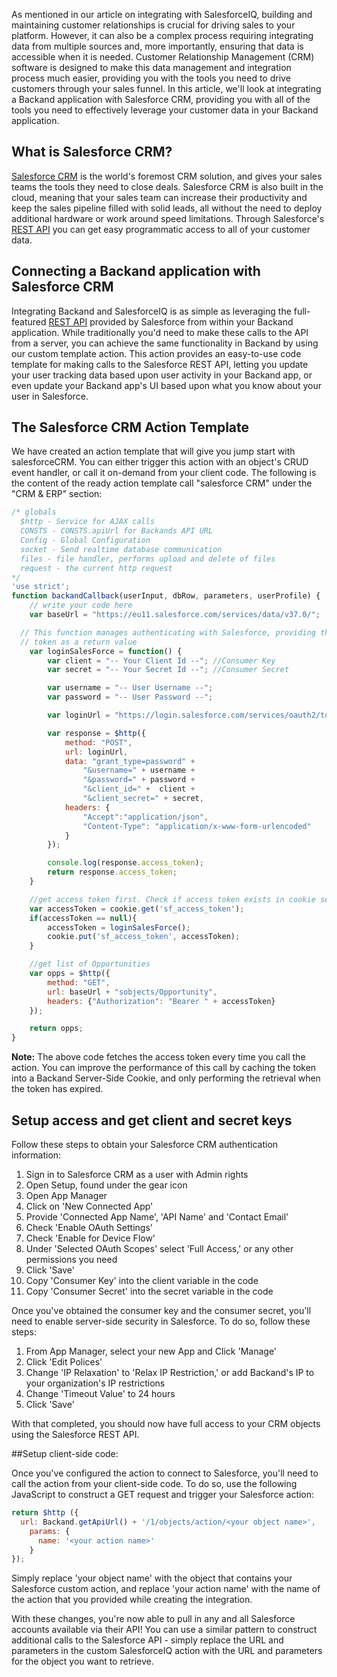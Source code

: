 As mentioned in our article on integrating with SalesforceIQ, building and maintaining customer relationships is crucial for driving sales to your platform. However, it can also be a complex process requiring integrating data from multiple sources and, more importantly, ensuring that data is accessible when it is needed. Customer Relationship Management (CRM) software is designed to make this data management and integration process much easier, providing you with the tools you need to drive customers through your sales funnel. In this article, we'll look at integrating a Backand application with Salesforce CRM, providing you with all of the tools you need to effectively leverage your customer data in your Backand application.

## What is Salesforce CRM?
[Salesforce CRM](https://www.salesforce.com/crm) is the world's foremost CRM solution, and gives your sales teams the tools they need to close deals. Salesforce CRM is also built in the cloud, meaning that your sales team can increase their productivity and keep the sales pipeline filled with solid leads, all without the need to deploy additional hardware or work around speed limitations. Through Salesforce's [REST API](https://developer.salesforce.com/docs/atlas.en-us.api_rest.meta/api_rest/intro_what_is_rest_api.htm ) you can get easy programmatic access to all of your customer data.

## Connecting a Backand application with Salesforce CRM
Integrating Backand and SalesforceIQ is as simple as leveraging the full-featured [REST API](https://developer.salesforce.com/docs/atlas.en-us.api_rest.meta/api_rest/intro_what_is_rest_api.htm ) provided by Salesforce from within your Backand application. While traditionally you'd need to make these calls to the API from a server, you can achieve the same functionality in Backand by using our custom template action. This action provides an easy-to-use code template for making calls to the Salesforce REST API, letting you update your user tracking data based upon user activity in your Backand app, or even update your Backand app's UI based upon what you know about your user in Salesforce.


## The Salesforce CRM Action Template
We have created an action template that will give you jump start with salesforceCRM. You can either trigger this action with an object's CRUD event handler, or call it on-demand from your client code. The following is the content of the ready action template call
"salesforce CRM" under the "CRM & ERP" section:

```javascript
/* globals
  $http - Service for AJAX calls
  CONSTS - CONSTS.apiUrl for Backands API URL
  Config - Global Configuration
  socket - Send realtime database communication
  files - file handler, performs upload and delete of files
  request - the current http request
*/
'use strict';
function backandCallback(userInput, dbRow, parameters, userProfile) {
	// write your code here
	var baseUrl = "https://eu11.salesforce.com/services/data/v37.0/";

  // This function manages authenticating with Salesforce, providing the access
  // token as a return value
	var loginSalesForce = function() {
    	var client = "-- Your Client Id --"; //Consumer Key
    	var secret = "-- Your Secret Id --"; //Consumer Secret

    	var username = "-- User Username --";
    	var password = "-- User Password --";

    	var loginUrl = "https://login.salesforce.com/services/oauth2/token";

        var response = $http({
            method: "POST",
            url: loginUrl,
            data: "grant_type=password" +
                "&username=" + username +
                "&password=" + password +
                "&client_id=" +  client +
                "&client_secret=" + secret,
            headers: {
                "Accept":"application/json",
                "Content-Type": "application/x-www-form-urlencoded"
            }
        });

        console.log(response.access_token);
        return response.access_token;
	}

    //get access token first. Check if access token exists in cookie session
    var accessToken = cookie.get('sf_access_token');
    if(accessToken == null){
        accessToken = loginSalesForce();
        cookie.put('sf_access_token', accessToken);
    }

    //get list of Opportunities
    var opps = $http({
        method: "GET",
        url: baseUrl + "sobjects/Opportunity",
        headers: {"Authorization": "Bearer " + accessToken}
    });

	return opps;
}
```
**Note:** The above code fetches the access token every time you call the action. You can improve the performance of this call by caching the token into a Backand Server-Side Cookie, and only performing the retrieval when the token has expired.

## Setup access and get client and secret keys
Follow these steps to obtain your Salesforce CRM authentication information:

1. Sign in to Salesforce CRM as a user with Admin rights
2. Open Setup, found under the gear icon
3. Open App Manager
4. Click on 'New Connected App'
5. Provide 'Connected App Name', 'API Name' and 'Contact Email'
6. Check 'Enable OAuth Settings'
  1. Check 'Enable for Device Flow'
  2. Under 'Selected OAuth Scopes' select 'Full Access,' or any other permissions you need
7. Click 'Save'
8. Copy 'Consumer Key' into the client variable in the code
9. Copy 'Consumer Secret' into the secret variable in the code

Once you've obtained the consumer key and the consumer secret, you'll need to enable server-side security in Salesforce. To do so, follow these steps:
1. From App Manager, select your new App and Click 'Manage'
2. Click 'Edit Polices'
3. Change 'IP Relaxation' to 'Relax IP Restriction,' or add Backand's IP to your organization's IP restrictions
4. Change 'Timeout Value' to 24 hours
5. Click 'Save'

With that completed, you should now have full access to your CRM objects using the Salesforce REST API.

##Setup client-side code:

Once you've configured the action to connect to Salesforce, you'll need to call the action from your client-side code. To do so, use the following JavaScript to construct a GET request and trigger your Salesforce action:

```javascript
return $http ({
  url: Backand.getApiUrl() + '/1/objects/action/<your object name>',
    params: {
      name: '<your action name>'
    }
});

```
Simply replace 'your object name' with the object that contains your Salesforce custom action, and replace 'your action name' with the name of the action that you provided while creating the integration.

With these changes, you're now able to pull in any and all Salesforce accounts available via their API! You can use a similar pattern to construct additional calls to the Salesforce API - simply replace the URL and parameters in the custom SalesforceIQ action with the URL and parameters for the object you want to retrieve.
